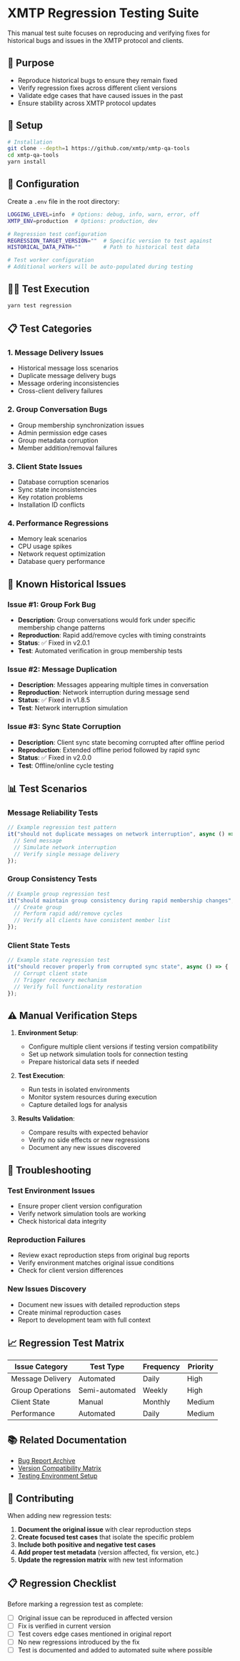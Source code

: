 # XMTP Regression Testing Suite

This manual test suite focuses on reproducing and verifying fixes for historical bugs and issues in the XMTP protocol and clients.

## 🎯 Purpose

- Reproduce historical bugs to ensure they remain fixed
- Verify regression fixes across different client versions
- Validate edge cases that have caused issues in the past
- Ensure stability across XMTP protocol updates

## 🚀 Setup

```bash
# Installation
git clone --depth=1 https://github.com/xmtp/xmtp-qa-tools
cd xmtp-qa-tools
yarn install
```

## 🔧 Configuration

Create a `.env` file in the root directory:

```bash
LOGGING_LEVEL=info  # Options: debug, info, warn, error, off
XMTP_ENV=production  # Options: production, dev

# Regression test configuration
REGRESSION_TARGET_VERSION=""  # Specific version to test against
HISTORICAL_DATA_PATH=""       # Path to historical test data

# Test worker configuration
# Additional workers will be auto-populated during testing
```

## 🏃‍♂️ Test Execution

```bash
yarn test regression
```

## 📋 Test Categories

### 1. Message Delivery Issues

- Historical message loss scenarios
- Duplicate message delivery bugs
- Message ordering inconsistencies
- Cross-client delivery failures

### 2. Group Conversation Bugs

- Group membership synchronization issues
- Admin permission edge cases
- Group metadata corruption
- Member addition/removal failures

### 3. Client State Issues

- Database corruption scenarios
- Sync state inconsistencies
- Key rotation problems
- Installation ID conflicts

### 4. Performance Regressions

- Memory leak scenarios
- CPU usage spikes
- Network request optimization
- Database query performance

## 🐛 Known Historical Issues

### Issue #1: Group Fork Bug

- **Description**: Group conversations would fork under specific membership change patterns
- **Reproduction**: Rapid add/remove cycles with timing constraints
- **Status**: ✅ Fixed in v2.0.1
- **Test**: Automated verification in group membership tests

### Issue #2: Message Duplication

- **Description**: Messages appearing multiple times in conversation
- **Reproduction**: Network interruption during message send
- **Status**: ✅ Fixed in v1.8.5
- **Test**: Network interruption simulation

### Issue #3: Sync State Corruption

- **Description**: Client sync state becoming corrupted after offline period
- **Reproduction**: Extended offline period followed by rapid sync
- **Status**: ✅ Fixed in v2.0.0
- **Test**: Offline/online cycle testing

## 📊 Test Scenarios

### Message Reliability Tests

```typescript
// Example regression test pattern
it("should not duplicate messages on network interruption", async () => {
  // Send message
  // Simulate network interruption
  // Verify single message delivery
});
```

### Group Consistency Tests

```typescript
// Example group regression test
it("should maintain group consistency during rapid membership changes", async () => {
  // Create group
  // Perform rapid add/remove cycles
  // Verify all clients have consistent member list
});
```

### Client State Tests

```typescript
// Example state regression test
it("should recover properly from corrupted sync state", async () => {
  // Corrupt client state
  // Trigger recovery mechanism
  // Verify full functionality restoration
});
```

## ⚠️ Manual Verification Steps

1. **Environment Setup**:

   - Configure multiple client versions if testing version compatibility
   - Set up network simulation tools for connection testing
   - Prepare historical data sets if needed

2. **Test Execution**:

   - Run tests in isolated environments
   - Monitor system resources during execution
   - Capture detailed logs for analysis

3. **Results Validation**:
   - Compare results with expected behavior
   - Verify no side effects or new regressions
   - Document any new issues discovered

## 🔧 Troubleshooting

### Test Environment Issues

- Ensure proper client version configuration
- Verify network simulation tools are working
- Check historical data integrity

### Reproduction Failures

- Review exact reproduction steps from original bug reports
- Verify environment matches original issue conditions
- Check for client version differences

### New Issues Discovery

- Document new issues with detailed reproduction steps
- Create minimal reproduction cases
- Report to development team with full context

## 📈 Regression Test Matrix

| Issue Category   | Test Type      | Frequency | Priority |
| ---------------- | -------------- | --------- | -------- |
| Message Delivery | Automated      | Daily     | High     |
| Group Operations | Semi-automated | Weekly    | High     |
| Client State     | Manual         | Monthly   | Medium   |
| Performance      | Automated      | Daily     | Medium   |

## 📚 Related Documentation

- [Bug Report Archive](../../../docs/bug-reports.md)
- [Version Compatibility Matrix](../../../docs/compatibility.md)
- [Testing Environment Setup](../../../docs/test-setup.md)

## 🤝 Contributing

When adding new regression tests:

1. **Document the original issue** with clear reproduction steps
2. **Create focused test cases** that isolate the specific problem
3. **Include both positive and negative test cases**
4. **Add proper test metadata** (version affected, fix version, etc.)
5. **Update the regression matrix** with new test information

## 📋 Regression Checklist

Before marking a regression test as complete:

- [ ] Original issue can be reproduced in affected version
- [ ] Fix is verified in current version
- [ ] Test covers edge cases mentioned in original report
- [ ] No new regressions introduced by the fix
- [ ] Test is documented and added to automated suite where possible
